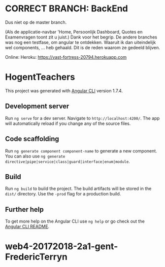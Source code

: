 # CORRECT BRANCH: BackEnd 
Dus niet op de master branch. 

(Als de applicatie-navbar 'Home, Persoonlijk Dashboard, Quotes en Examenvragen toont zit u juist.) Dank voor het begrip. 
De andere branches was nog een testfase, om angular te ontdekken. Waaruit ik dan uiteindelijk wel components, ... heb gehaald. Dit is de reden waarom ze gedeeld blijven. 

Online: 
Heroku: https://vast-fortress-20794.herokuapp.com 


# HogentTeachers

This project was generated with [Angular CLI](https://github.com/angular/angular-cli) version 1.7.4.

## Development server

Run `ng serve` for a dev server. Navigate to `http://localhost:4200/`. The app will automatically reload if you change any of the source files.

## Code scaffolding

Run `ng generate component component-name` to generate a new component. You can also use `ng generate directive|pipe|service|class|guard|interface|enum|module`.

## Build

Run `ng build` to build the project. The build artifacts will be stored in the `dist/` directory. Use the `-prod` flag for a production build.

## Further help

To get more help on the Angular CLI use `ng help` or go check out the [Angular CLI README](https://github.com/angular/angular-cli/blob/master/README.md).
# web4-20172018-2a1-gent-FredericTerryn

